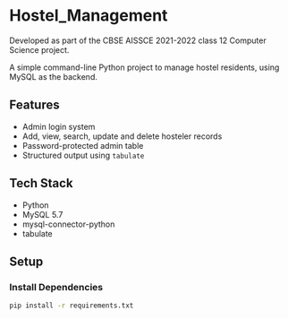 # Hostel_Management
Developed as part of the CBSE AISSCE 2021-2022 class 12 Computer Science project.

A simple command-line Python project to manage hostel residents, using MySQL as the backend.

##  Features

- Admin login system
- Add, view, search, update and delete hosteler records
- Password-protected admin table
- Structured output using `tabulate`

## Tech Stack

- Python
- MySQL 5.7
- mysql-connector-python
- tabulate

## Setup

### Install Dependencies

```bash
pip install -r requirements.txt
